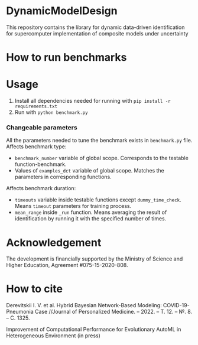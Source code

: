 # DynamicModelDesign

This repository contains the library for dynamic data-driven identification for supercomputer implementation of composite models under uncertainty



# How to run benchmarks

# Usage
1. Install all dependencies needed for running with `pip install -r requirements.txt`
2. Run with `python benchmark.py`

### Changeable parameters
All the parameters needed to tune the benchmark exists in `benchmark.py` file.
Affects benchmark type:
* `benchmark_number` variable of global scope. Corresponds to the testable function-benchmark.
* Values of `examples_dct` variable of global scope. Matches the parameters in corresponding functions.

Affects benchmark duration:
* `timeouts` variable inside testable functions except `dummy_time_check`. Means `timeout` parameters for training process.
* `mean_range` inside `_run` function. Means averaging the result of identification by running it with the specified number of times.

# Acknowledgement

The development is financially supported by the Ministry of Science and Higher Education, Agreement \#075-15-2020-808.

# How to cite

Derevitskii I. V. et al. Hybrid Bayesian Network-Based Modeling: COVID-19-Pneumonia Case //Journal of Personalized Medicine. – 2022. – Т. 12. – №. 8. – С. 1325.

Improvement of Computational Performance for Evolutionary AutoML in Heterogeneous Environment (in press)
